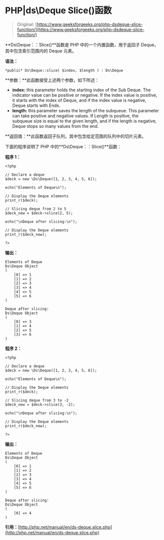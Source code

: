 # PHP|ds\Deque Slice()函数

> Original: [https://www.geeksforgeeks.org/php-dsdeque-slice-function/](https://www.geeksforgeeks.org/php-dsdeque-slice-function/)

**Ds\Deque：：Slice()**函数是 PHP 中的一个内置函数，用于返回子 Deque，其中包含索引范围内的 Deque 元素。

**语法：**

```
*public* Ds\Deque::slice( $index, $length ) : Ds\Deque
```

**参数：**此函数接受上述两个参数，如下所述：

*   **index:** this parameter holds the starting index of the Sub Deque. The indicator value can be positive or negative. If the index value is positive, it starts with the index of Deque, and if the index value is negative, Deque starts with Ends.
*   **length:** this parameter saves the length of the subqueue. This parameter can take positive and negative values. If Length is positive, the subqueue size is equal to the given length, and if the length is negative, Deque stops so many values from the end.

**返回值：**此函数返回子队列，其中包含给定范围的队列中的切片元素。

下面的程序说明了 PHP 中的**Ds\Deque：：Slice()**函数：

**程序 1：**

```
<?php

// Declare a deque
$deck = new \Ds\Deque([1, 2, 3, 4, 5, 6]);

echo("Elements of Deque\n");

// Display the Deque elements
print_r($deck);

// Slicing deque from 2 to 5
$deck_new = $deck->slice(2, 5);

echo("\nDeque after slicing:\n");

// Display the Deque elements
print_r($deck_new);

?>
```

**输出：**

```
Elements of Deque
Ds\Deque Object
(
    [0] => 1
    [1] => 2
    [2] => 3
    [3] => 4
    [4] => 5
    [5] => 6
)

Deque after slicing:
Ds\Deque Object
(
    [0] => 3
    [1] => 4
    [2] => 5
    [3] => 6
)

```

**程序 2：**

```
<?php

// Declare a deque
$deck = new \Ds\Deque([1, 2, 3, 4, 5, 6]);

echo("Elements of Deque\n");

// Display the Deque elements
print_r($deck);

// Slicing deque from 3 to -2
$deck_new = $deck->slice(3, -2);

echo("\nDeque after slicing:\n");

// Display the Deque elements
print_r($deck_new);

?>
```

**输出：**

```
Elements of Deque
Ds\Deque Object
(
    [0] => 1
    [1] => 2
    [2] => 3
    [3] => 4
    [4] => 5
    [5] => 6
)

Deque after slicing:
Ds\Deque Object
(
    [0] => 4
)

```

**引用：**[http://php.net/manual/en/ds-deque.slice.php](http://php.net/manual/en/ds-deque.slice.php)